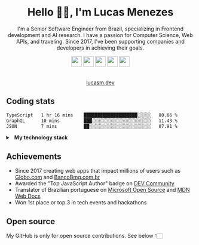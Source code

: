 <h1 align="center">Hello 👋🏻, I'm Lucas Menezes</h1>
<p align="center">I'm a Senior Software Engineer from Brazil, specializing in Frontend development and AI research. I have a passion for Computer Science, Web APIs, and traveling. Since 2017, I've been supporting companies and developers in achieving their goals.</p>

<div align="center">
<a title="Bluesky" href="https://bsky.app/profile/lucasm.dev">
<img height="28" width="28" style="color:red;" src="https://cdn.simpleicons.org/bluesky/4493f8" /></a>
  
<a title="X" href="https://x.com/lucasmezs">
<img height="28" width="28" src="https://cdn.simpleicons.org/x/4493f8" /></a>

<a title="DEV Community" href="https://dev.to/lucasm">
<img height="28" width="28" src="https://cdn.simpleicons.org/devdotto/4493f8" /></a>

<a title="Codepen" href="https://codepen.io/lucasm">
<img height="28" width="28" src="https://cdn.simpleicons.org/codepen/4493f8" /></a>

<a title="LinkedIn" href="https://linkedin.com/in/lucasmezs">
<img height="28" width="28" src="https://cdn.simpleicons.org/linkedin/4493f8" /></a>
</div>

</br>

<p align="center"><a href="https://lucasm.dev">lucasm.dev</a></p>


## Coding stats

<!--START_SECTION:waka-->

```txt
TypeScript   1 hr 16 mins    ████████████████████░░░░░   80.66 %
GraphQL      10 mins         ███░░░░░░░░░░░░░░░░░░░░░░   11.43 %
JSON         7 mins          ██░░░░░░░░░░░░░░░░░░░░░░░   07.91 %
```

<!--END_SECTION:waka-->

<details>
<summary><strong>&nbsp;&nbsp;My technology stack</strong></summary>
</br>

<div>
  
<a title="typescript" href="https://typescriptlang.org">
<img height="48" width="48" src="https://cdn.simpleicons.org/typescript/4493f8" /></a>

<a title="javascript" href="https://developer.mozilla.org/docs/Web/JavaScript">
<img height="48" width="48" src="https://cdn.simpleicons.org/javascript/4493f8" /></a>

<a target="_blank" rel="nodejs" title="nodejs" href="https://nodejs.org">
<img height="48" width="48" src="https://cdn.simpleicons.org/nodedotjs/4493f8" /></a>

<a title="css" href="https://developer.mozilla.org/docs/Web/CSS">
<img height="48" width="48" src="https://cdn.simpleicons.org/css3/4493f8" /></a>

<a title="html" href="https://developer.mozilla.org/docs/Web/HTML">
<img height="48" width="48" src="https://cdn.simpleicons.org/html5/4493f8" /></a>

<a title="react" href="https://react.dev">
<img height="48" width="48" src="https://cdn.simpleicons.org/react/4493f8" /></a>

<a title="nextjs" href="https://nextjs.org">
<img height="48" width="48" src="https://cdn.simpleicons.org/nextdotjs/4493f8" /></a>

<a title="pwa" href="https://developer.mozilla.org/docs/Web/Progressive_web_apps">
<img height="48" width="48" src="https://cdn.simpleicons.org/pwa/4493f8" /></a>

<a title="vite" href="https://vitejs.dev/">
<img height="48" width="48" src="https://cdn.simpleicons.org/vite/4493f8" /></a>

<a title="webpack" href="https://webpack.js.org">
<img height="48" width="48" src="https://cdn.simpleicons.org/webpack/4493f8" /></a>

<a title="storybook" href="https://storybook.js.org/">
<img height="48" width="48" src="https://cdn.simpleicons.org/storybook/4493f8" /></a>

<a title="graphql" href="https://graphql.org">
<img height="48" width="48" src="https://cdn.simpleicons.org/graphql/4493f8" /></a>

<a title="eslint" href="https://eslint.org">
<img height="48" width="48" src="https://cdn.simpleicons.org/eslint/4493f8" /></a>

<a title="jest" href="https://jestjs.io">
<img height="48" width="48" src="https://cdn.simpleicons.org/jest/4493f8" /></a>

<a title="testing library" href="https://testing-library.com/">
<img height="48" width="48" src="https://cdn.simpleicons.org/testinglibrary/4493f8" /></a>

<a title="sass" href="https://sass-lang.com">
<img height="48" width="48" src="https://cdn.simpleicons.org/sass/4493f8" /></a>

<a title="styled-components" href="https://styled-components.com">
<img height="48" width="48" src="https://cdn.simpleicons.org/styledcomponents/4493f8" /></a>

<a title="svg" href="https://developer.mozilla.org/docs/Web/SVG">
<img height="48" width="48" src="https://cdn.simpleicons.org/svg/4493f8" /></a>

<a title="vuejs" href="https://vuejs.org/">
<img height="48" width="48" src="https://cdn.simpleicons.org/vuedotjs/4493f8" /></a>

<a title="svelte" href="https://svelte.dev/">
<img height="48" width="48" src="https://cdn.simpleicons.org/svelte/4493f8" /></a>

<a title="npm" href="https://npmjs.com/">
<img height="48" width="48" src="https://cdn.simpleicons.org/npm/4493f8" /></a>

<a title="yarn" href="https://yarnpkg.com/">
<img height="48" width="48" src="https://cdn.simpleicons.org/yarn/4493f8" /></a>



<a title="git" href="https://git-scm.com">
<img height="48" width="48" src="https://cdn.simpleicons.org/git/4493f8" /></a>

<a title="linux" href="https://distrochooser.de/">
<img height="48" width="48" src="https://cdn.simpleicons.org/linux/4493f8" /></a>

<a title="docker" href="https://docker.com">
<img height="48" width="48" src="https://cdn.simpleicons.org/docker/4493f8" /></a>

<a title="cloudflare" href="https://cloudflare.com">
<img height="48" width="48" src="https://cdn.simpleicons.org/cloudflare/4493f8" /></a>

<a title="azure devops" href="https://azure.microsoft.com/products/devops">
<img height="48" width="48" src="https://lucasm.dev/icon-azure.svg" /></a>

<a title="aws" href="https://aws.amazon.com">
<img height="48" width="48" src="https://cdn.simpleicons.org/amazonwebservices/4493f8" /></a>

<a title="google cloud" href="https://cloud.google.com">
<img height="48" width="48" src="https://cdn.simpleicons.org/googlecloud/4493f8" /></a>

<a title="dynatrace" href="https://dynatrace.com/">
<img height="48" width="48" src="https://cdn.simpleicons.org/dynatrace/4493f8" /></a>

<a title="grafana" href="https://grafana.com">
<img height="48" width="48" src="https://cdn.simpleicons.org/grafana/4493f8" /></a>

<a title="google analytics" href="https://analytics.google.com/">
<img height="48" width="48" src="https://cdn.simpleicons.org/googleanalytics/4493f8" /></a>



<a title="wordpress" href="https://wordpress.org">
<img height="48" width="48" src="https://cdn.simpleicons.org/wordpress/4493f8" /></a>

<a title="postgresql" href="https://postgresql.org">
<img height="48" width="48" src="https://cdn.simpleicons.org/postgresql/4493f8" /></a>

<a title="java" href="https://java.com">
<img height="48" width="48"  src="https://lucasm.dev/icon-java.svg" /></a>

<a title="python" href="https://python.org">
<img height="48" width="48" src="https://cdn.simpleicons.org/python/4493f8" /></a>

<a title="c" href="https://w3schools.com/c">
<img height="48" width="48" src="https://cdn.simpleicons.org/c/4493f8" /></a>

<a title="nginx" href="https://nginx.com">
<img height="48" width="48" src="https://cdn.simpleicons.org/nginx/4493f8" /></a>

<a title="openai" href="https://openai.com">
<img height="48" width="48" src="https://cdn.simpleicons.org/openai/4493f8" /></a>

<a title="github copilot" href="https://github.com/features/copilot">
<img height="48" width="48" src="https://cdn.simpleicons.org/githubcopilot/4493f8" /></a>

</div>

</details>

## Achievements
- Since 2017 creating web apps that impact millions of users such as [Globo.com](https://www.globo.com/?utm_source=lucasm.dev) and [BancoBmg.com.br](https://www.bancobmg.com.br/?utm_source=lucasm.dev)
- Awarded the "Top JavaScript Author" badge on [DEV Community](https://dev.to/lucasm/)
- Translator of Brazilian portuguese on [Microsoft Open Source](https://github.com/microsoft/) and [MDN Web Docs](https://github.com/mdn/)
- Won 1st place or top 3 in tech events and hackathons

## Open source
My GitHub is only for open source contributions. See below 👇🏻
